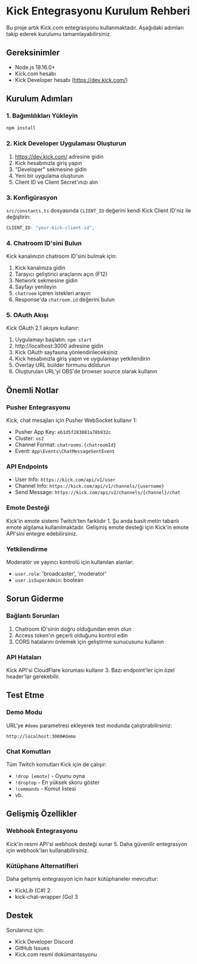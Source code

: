 # Kick Entegrasyonu Kurulum Rehberi

Bu proje artık Kick.com entegrasyonu kullanmaktadır. Aşağıdaki adımları takip ederek kurulumu tamamlayabilirsiniz.

## Gereksinimler

- Node.js 18.16.0+
- Kick.com hesabı
- Kick Developer hesabı (https://dev.kick.com/)

## Kurulum Adımları

### 1. Bağımlılıkları Yükleyin

```bash
npm install
```

### 2. Kick Developer Uygulaması Oluşturun

1. https://dev.kick.com/ adresine gidin
2. Kick hesabınızla giriş yapın
3. "Developer" sekmesine gidin
4. Yeni bir uygulama oluşturun
5. Client ID ve Client Secret'ınızı alın

### 3. Konfigürasyon

`src/constants.ts` dosyasında `CLIENT_ID` değerini kendi Kick Client ID'niz ile değiştirin:

```typescript
CLIENT_ID: "your-kick-client-id",
```

### 4. Chatroom ID'sini Bulun

Kick kanalınızın chatroom ID'sini bulmak için:

1. Kick kanalınıza gidin
2. Tarayıcı geliştirici araçlarını açın (F12)
3. Network sekmesine gidin
4. Sayfayı yenileyin
5. `chatroom` içeren istekleri arayın
6. Response'da `chatroom.id` değerini bulun

### 5. OAuth Akışı

Kick OAuth 2.1 akışını kullanır:

1. Uygulamayı başlatın: `npm start`
2. http://localhost:3000 adresine gidin
3. Kick OAuth sayfasına yönlendirileceksiniz
4. Kick hesabınızla giriş yapın ve uygulamayı yetkilendirin
5. Overlay URL builder formunu doldurun
6. Oluşturulan URL'yi OBS'de browser source olarak kullanın

## Önemli Notlar

### Pusher Entegrasyonu

Kick, chat mesajları için Pusher WebSocket kullanır <mcreference link="https://github.com/mattseabrook/KICK.com-Streaming-REST-API" index="1">1</mcreference>:
- Pusher App Key: `eb1d5f283081a78b932c`
- Cluster: `us2`
- Channel Format: `chatrooms.{chatroomId}`
- Event: `App\Events\ChatMessageSentEvent`

### API Endpoints

- User Info: `https://kick.com/api/v1/user`
- Channel Info: `https://kick.com/api/v1/channels/{username}`
- Send Message: `https://kick.com/api/v2/channels/{channel}/chat`

### Emote Desteği

Kick'in emote sistemi Twitch'ten farklıdır <mcreference link="https://github.com/mattseabrook/KICK.com-Streaming-REST-API" index="1">1</mcreference>. Şu anda basit metin tabanlı emote algılama kullanılmaktadır. Gelişmiş emote desteği için Kick'in emote API'sini entegre edebilirsiniz.

### Yetkilendirme

Moderatör ve yayıncı kontrolü için kullanılan alanlar:
- `user.role`: 'broadcaster', 'moderator'
- `user.isSuperAdmin`: boolean

## Sorun Giderme

### Bağlantı Sorunları

1. Chatroom ID'sinin doğru olduğundan emin olun
2. Access token'ın geçerli olduğunu kontrol edin
3. CORS hatalarını önlemek için geliştirme sunucusunu kullanın

### API Hataları

Kick API'si CloudFlare koruması kullanır <mcreference link="https://github.com/SongoMen/kick-chat-wrapper" index="3">3</mcreference>. Bazı endpoint'ler için özel header'lar gerekebilir.

## Test Etme

### Demo Modu

URL'ye `#demo` parametresi ekleyerek test modunda çalıştırabilirsiniz:
```
http://localhost:3000#demo
```

### Chat Komutları

Tüm Twitch komutları Kick için de çalışır:
- `!drop [emote]` - Oyunu oyna
- `!droptop` - En yüksek skoru göster
- `!commands` - Komut listesi
- vb.

## Gelişmiş Özellikler

### Webhook Entegrasyonu

Kick'in resmi API'si webhook desteği sunar <mcreference link="https://github.com/KickEngineering/KickDevDocs" index="5">5</mcreference>. Daha güvenilir entegrasyon için webhook'ları kullanabilirsiniz.

### Kütüphane Alternatifleri

Daha gelişmiş entegrasyon için hazır kütüphaneler mevcuttur:
- KickLib (C#) <mcreference link="https://www.nuget.org/packages/KickLib/" index="2">2</mcreference>
- kick-chat-wrapper (Go) <mcreference link="https://github.com/SongoMen/kick-chat-wrapper" index="3">3</mcreference>

## Destek

Sorularınız için:
- Kick Developer Discord
- GitHub Issues
- Kick.com resmi dokümantasyonu